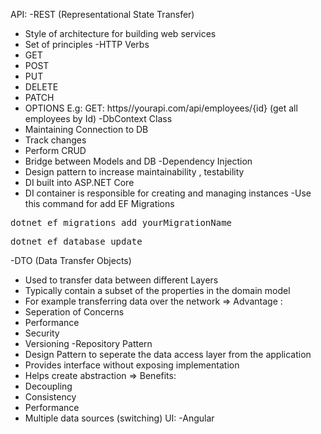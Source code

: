 API:
-REST (Representational State Transfer)
+ Style of architecture for building web services 
+ Set of principles
-HTTP Verbs
+ GET
+ POST
+ PUT 
+ DELETE
+ PATCH
+ OPTIONS
E.g: GET: https//yourapi.com/api/employees/{id} (get all employees by Id)
-DbContext Class
+ Maintaining Connection to DB
+ Track changes
+ Perform CRUD
+ Bridge between Models and DB
-Dependency Injection
+ Design pattern to increase maintainability , testability
+ DI built into ASP.NET Core
+ DI container is responsible for creating and managing instances
-Use this command for add EF Migrations
<pre>dotnet ef migrations add yourMigrationName</pre>
<pre>dotnet ef database update</pre>
-DTO (Data Transfer Objects)
+ Used to transfer data between different Layers
+ Typically contain a subset of the properties in the domain model
+ For example transferring data over the network
=> Advantage : 
+ Seperation of Concerns 
+ Performance
+ Security
+ Versioning
-Repository Pattern
+ Design Pattern to seperate the data access layer from the application
+ Provides interface without exposing implementation
+ Helps create abstraction
=> Benefits:
+ Decoupling
+ Consistency
+ Performance
+ Multiple data sources (switching)
UI:
-Angular